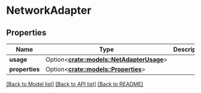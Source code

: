 # NetworkAdapter

## Properties

Name | Type | Description | Notes
------------ | ------------- | ------------- | -------------
**usage** | Option<[**crate::models::NetAdapterUsage**](NetAdapterUsage.md)> |  | [optional]
**properties** | Option<[**crate::models::Properties**](Properties.md)> |  | [optional]

[[Back to Model list]](../README.md#documentation-for-models) [[Back to API list]](../README.md#documentation-for-api-endpoints) [[Back to README]](../README.md)


